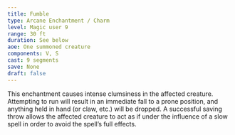 ```yaml
---
title: Fumble
type: Arcane Enchantment / Charm
level: Magic user 9 
range: 30 ft
duration: See below
aoe: One summoned creature
components: V, S
cast: 9 segments
save: None
draft: false
---
```


This enchantment causes intense clumsiness in the affected creature. Attempting to run will result in an immediate fall to a prone position, and anything held in hand (or claw, etc.) will be dropped. A successful saving throw allows the affected creature to act as if under the influence of a slow spell in order to avoid the spell’s full effects.
